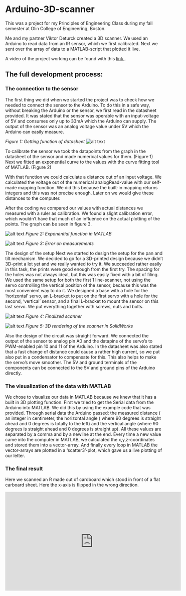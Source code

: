 # Arduino-3D-scanner
This was a project for my Principles of Engineering Class during my fall semester at Olin College of Engineering, Boston.

Me and my partner Viktor Deturck created a 3D scanner. We used an Arduino to read data from an IR sensor, which we first calibrated. Next we sent over the array of data to a MATLAB-script that plotted it live.

A video of the project working can be found with this [link ](https://youtu.be/TDlxW20hSGY "YouTube Video").


## The full development process:

### The connection to the sensor
The first thing we did when we started the project was to check how we needed to connect the sensor to the Arduino. To do this in a safe way, without breaking the Arduino or the sensor, we first read in the datasheet provided. It was stated that the sensor was operable with an input-voltage of 5V and consumes only up to 33mA which the Arduino can supply. The output of the sensor was an analog voltage value under 5V which the Arduino can easily measure.



*Figure 1: Getting function of datasheet*
![alt text](https://github.com/richardballaux/Arduino-3D-scanner/blob/master/Pictures/Calibration.png "Getting function of datasheet")

To calibrate the sensor we took the datapoints from the graph in the datasheet of the sensor and made numerical values for them. (Figure 1)
Next we fitted an exponential curve to the values with the curve fitting tool of MATLAB. (Figure 2)

With that function we could calculate a distance out of an input voltage. We calculated the voltage out of the numerical analogRead-value with our self-made mapping function. We did this because the built-in mapping returns integers and this was not precise enough. Later on we would give these distances to the computer.

After the coding we compared our values with actual distances we measured with a ruler as calibration. We found a slight calibration error, which wouldn’t have that much of an influence on the actual plotting of the points. The graph can be seen in figure 3.

![alt text](https://github.com/richardballaux/Arduino-3D-scanner/blob/master/Pictures/fittingFunction.png "Fitting a function")
*Figure 2: Exponential function in MATLAB*



![alt text](https://github.com/richardballaux/Arduino-3D-scanner/blob/master/Pictures/measureError.png "Measurement error")
*Figure 3: Error on measurements*

The design of the setup
Next we started to design the setup for the pan and tilt mechanism. We decided to go for a 3D-printed design because we didn’t 3D-print a lot yet and we really wanted to try it. We succeeded rather easily in this task, the prints were good enough from the first try. The spacing for the holes was not always ideal, but this was easily fixed with a bit of filing. We used the same setup for both the first 1 line-scanner, not using the servo controlling the vertical position of the sensor, because this was the most convenient way to do it. We designed a base with a hole for the ‘horizontal’ servo, an L-bracket to put on the first servo with a hole for the second, ‘vertical’ sensor, and a final L-bracket to mount the sensor on this last servo. We put everything together with screws, nuts and bolts.

![alt text](https://github.com/richardballaux/Arduino-3D-scanner/blob/master/Pictures/finalScanner.png "Final scanner")
*Figure 4: Finalized scanner*

![alt text](https://github.com/richardballaux/Arduino-3D-scanner/blob/master/Pictures/finalRender.png "Final render")
*Figure 5: 3D rendering of the scanner in SolidWorks*

Also the design of the circuit was straight forward. We connected the output of the sensor to analog pin A0 and the datapins of the servo’s to PWM-enabled pin 10 and 11 of the Arduino. In the datasheet was also stated that a fast change of distance could cause a rather high current, so we put also put in a condensator to compensate for this. This also helps to make the servo’s move smoother. The 5V and ground terminals of the components can be connected to the 5V and ground pins of the Arduino directly.

### The visualization of the data with MATLAB
We chose to visualize our data in MATLAB because we knew that it has a built in 3D plotting function. First we tried to get the Serial data from the Arduino into MATLAB. We did this by using the example code that was provided. Through serial data the Arduino passed: the measured distance ( an integer in centimeter, the horizontal angle ( where 90 degrees is straight ahead and 0 degrees is totally to the left) and the vertical angle (where 90 degrees is straight ahead and 0 degrees is straight up). All these values are separated by a comma and by a newline at the end. Every time a new value came into the computer in MATLAB, we calculated the x,y,z-coordinates and stored them into a vector-array. And finally every loop in MATLAB the vector-arrays are plotted in a ‘scatter3’-plot, which gave us a live plotting of our letter.



### The final result
Here we scanned an R made out of cardboard which stood in front of a flat carboard sheet. Here the x-axis is flipped in the wrong direction.

<iframe width="560" height="315" src="https://www.youtube.com/embed/TDlxW20hSGY" frameborder="0" allow="accelerometer; autoplay; encrypted-media; gyroscope; picture-in-picture" allowfullscreen></iframe>
